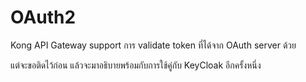 # OAuth2

Kong API Gateway support การ validate token ที่ได้จาก OAuth server ด้วย

แต่จะขอติดไว้ก่อน
แล้วจะมาอธิบายพร้อมกับการใช้คู่กับ KeyCloak อีกครั้งหนึ่ง
